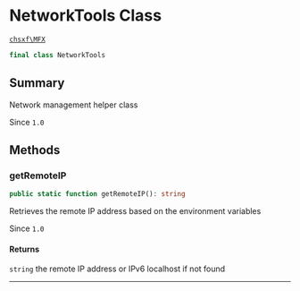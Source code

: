 # NetworkTools Class

[`chsxf\MFX`](API-Namespace-chsxf_MFX)

```php
final class NetworkTools
```

## Summary

Network management helper class

Since `1.0`

## Methods

### getRemoteIP

```php
public static function getRemoteIP(): string
```

Retrieves the remote IP address based on the environment variables

Since `1.0`

#### Returns

`string` the remote IP address or IPv6 localhost if not found

---

